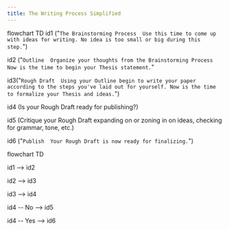 ```yaml
---
title: The Writing Process Simplified
---
```

flowchart TD
  id1 ("`The Brainstorming Process  Use this time to come up with ideas for writing. No idea is too small or big during this step.`")
  
  id2 ("`Outline  Organize your thoughts from the Brainstorming Process Now is the time to begin your Thesis statement.`"
  
  id3("`Rough Draft  Using your Outline begin to write your paper according to the steps you've laid out for yourself. Now is the time to formalize your Thesis and ideas.`")
  
  id4 (Is your Rough Draft ready for publishing?)
  
  id5 (Critique your Rough Draft expanding on or zoning in on ideas, checking for grammar, tone, etc.)
  
  id6 ("`Publish  Your Rough Draft is now ready for finalizing.`")

flowchart TD

id1 --> id2

id2 --> id3

id3 --> id4

id4 -- No --> id5

id4 -- Yes --> id6
